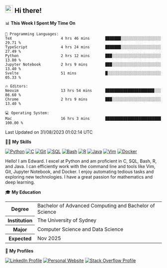 ## <a href="#"><img src="https://media.giphy.com/media/hvRJCLFzcasrR4ia7z/giphy.gif" width="25px" height="25px"></a> Hi there!

<!--START_SECTION:waka-->
📊 **This Week I Spent My Time On** 

```text
💬 Programming Languages: 
TeX                      4 hrs 46 mins       ███████░░░░░░░░░░░░░░░░░░   29.71 % 
TypeScript               4 hrs 24 mins       ███████░░░░░░░░░░░░░░░░░░   27.49 % 
Python                   2 hrs 12 mins       ███░░░░░░░░░░░░░░░░░░░░░░   13.80 % 
Jupyter Notebook         2 hrs 9 mins        ███░░░░░░░░░░░░░░░░░░░░░░   13.40 % 
Svelte                   51 mins             █░░░░░░░░░░░░░░░░░░░░░░░░   05.33 % 

🔥 Editors: 
Neovim                   13 hrs 54 mins      ██████████████████████░░░   86.60 % 
Chrome                   2 hrs 9 mins        ███░░░░░░░░░░░░░░░░░░░░░░   13.40 % 

💻 Operating System: 
Mac                      16 hrs 3 mins       █████████████████████████   100.00 % 
```


 Last Updated on 31/08/2023 01:02:14 UTC
<!--END_SECTION:waka-->

💪🏻 **My Skills**

[![Python](https://img.shields.io/badge/-Python-yellow?style=flat-square&logo=Python)](#)
[![C     ](https://img.shields.io/badge/-C-blue?style=flat-square&logo=C)](#)
[![Git   ](https://img.shields.io/badge/-Git-grey?style=flat-square&logo=Git)](#)
[![SQL   ](https://img.shields.io/badge/-SQL-grey?style=flat-square&logo=SQLite)](#)
[![Bash  ](https://img.shields.io/badge/-Bash-grey?style=flat-square&logo=GNU-Bash)](#)
[![R     ](https://img.shields.io/badge/-R-grey?style=flat-square&logo=R)](#)
[![Java  ](https://img.shields.io/badge/-Java-grey?style=flat-square&logo=OpenJDK)](#)
[![Vim   ](https://img.shields.io/badge/-Vim-grey?style=flat-square&logo=Vim)](#)
[![Docker](https://img.shields.io/badge/-Docker-grey?style=flat-square&logo=Docker)](#)

Hello! I am Edward. I excel at Python and am proficient in C, SQL, Bash, R, and
Java. I can efficiently work with the command line and tools like Vim, Git,
Jupyter Notebook, and Docker. I enjoy automating tedious tasks and exploring new
technologies. I have a great passion for mathematics and deep learning.

🎓 **My Education**

<table>
<tr>
    <th>Degree</th>
    <td>Bachelor of Advanced Computing and Bachelor of Science</td>
</tr>
<tr>
    <th>Institution</th>
    <td>The University of Sydney</td>
</tr>
<tr>
    <th>Major</th>
    <td>Computer Science and Data Science</td>
</tr>
<tr>
    <th>Expected</th>
    <td>Nov 2025</td>
</tr>
</table>

🔗 **My Profiles**

[![LinkedIn Profile](https://img.shields.io/badge/-LinkedIn-blue?style=social&logo=LinkedIn)](https://www.linkedin.com/in/edward-ji)
[![Personal Website](https://img.shields.io/badge/-Personal%20Website-blue?style=social&logo=Bootstrap)](https://edwardji.dev)
[![Stack Overflow Profile](https://img.shields.io/badge/-Stack%20Overflow-blue?style=social&logo=StackOverflow)](https://stackoverflow.com/users/11658924)
